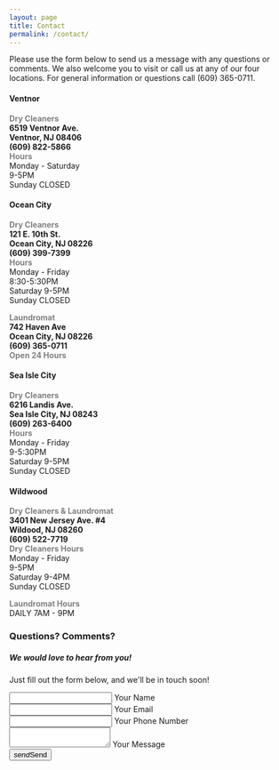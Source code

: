 ```yaml
---
layout: page
title: Contact
permalink: /contact/
---
```


Please use the form below to send us a message with any questions or comments. We also welcome you to visit or call us at any of our four locations. For general information or questions call (609) 365-0711.

<div id="locations-info">
  <div class="row">
    <div class="col s12 m6 l3">
      <h4><strong>Ventnor</strong></h4>
      <p><span style="color: #808080;"><strong>Dry Cleaners</strong></span><br /><strong>6519 Ventnor Ave. <br />Ventnor, NJ 08406<br />(609) 822-5866</strong><br /><span style="color: #808080;"><strong>Hours</strong></span><br />Monday - Saturday <br />9-5PM<br />Sunday CLOSED</p>
    </div>
    <div class="col s12 m6 l3">
      <h4><strong>Ocean City</strong></h4>
      <p><span style="color: #808080;"><strong>Dry Cleaners</strong></span><br /><strong>121 E. 10th St.<br />Ocean City, NJ 08226<br />(609) 399-7399</strong><br /><span style="color: #808080;"><strong>Hours</strong></span><br />Monday - Friday<br /> 8:30-5:30PM<br />Saturday 9-5PM<br />Sunday CLOSED</p>
      <p><span style="color: #808080;"><strong>Laundromat</strong></span><br /><strong>742 Haven Ave<br />Ocean City, NJ 08226<br />(609) 365-0711</strong><br /><span style="color: #808080;"><strong>Open 24 Hours</strong></span><br /></p>
    </div>
    <div class="col s12 m6 l3">
      <h4><strong>Sea Isle City</strong></h4>
      <p><span style="color: #808080;"><strong>Dry Cleaners</strong></span><br /><strong>6216 Landis Ave.<br />Sea Isle City, NJ 08243<br />(609) 263-6400</strong><br /><span style="color: #808080;"><strong>Hours</strong></span><br />Monday - Friday <br />9-5:30PM<br />Saturday 9-5PM<br />Sunday CLOSED</p>
    </div>
    <div class="col s12 m6 l3">
      <h4><strong>Wildwood</strong></h4>
      <p><span style="color: #808080;"><strong>Dry Cleaners &amp; Laundromat</strong></span><br /><strong>3401 New Jersey Ave. #4<br />Wildood, NJ 08260<br />(609) 522-7719</strong><br /><span style="color: #808080;"><strong>Dry Cleaners Hours</strong></span><br />Monday - Friday<br /> 9-5PM<br />Saturday 9-4PM<br /> Sunday CLOSED</p>
      <p><span style="color: #808080;"><strong>Laundromat Hours</strong></span><br />DAILY 7AM - 9PM<br /></p>
    </div>
  </div>
</div>

### Questions? Comments?
##### We would love to hear from you!
Just fill out the form below, and we'll be in touch soon!

<div class="row">
  <form class="col s12" method="POST" action="https://formspree.io/sharpcleaners@gmail.com">
    <div class="row">
      <div class="input-field col s12">
        <input id="name" type="text" class="validate" name="name">
        <label for="name">Your Name</label>
      </div>
    </div>
    <div class="row">
      <div class="input-field col s12">
        <input id="email" type="email" class="validate" name="email">
        <label for="email">Your Email</label>
      </div>
    </div>
    <div class="row">
      <div class="input-field col s12">
        <input id="tel" type="tel" class="validate" name="tel">
        <label for="tel">Your Phone Number</label>
      </div>
    </div>
    <div class="row">
      <div class="input-field col s12">
        <textarea id="textarea1" class="materialize-textarea" name="message"></textarea>
        <label for="textarea1">Your Message</label>
      </div>
    </div>
    <button type="submit" class="btn-large waves-effect waves-light blue darken-4"><i class="material-icons right">send</i>Send </button>
  </form>
</div>
